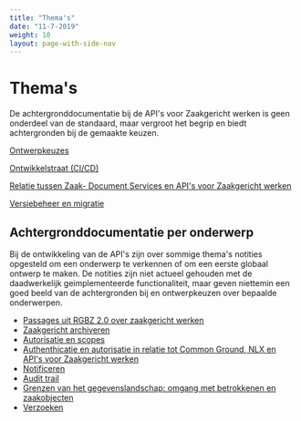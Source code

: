 ```yaml
---
title: "Thema's"
date: "11-7-2019"
weight: 10
layout: page-with-side-nav
---
```


# Thema's

De achtergronddocumentatie bij de API's voor Zaakgericht werken is geen onderdeel van de standaard,
maar vergroot het begrip en biedt achtergronden bij de gemaakte keuzen.

[Ontwerpkeuzes](../themas/achtergronddocumentatie/ontwerpkeuzes)

[Ontwikkelstraat (CI/CD)](../themas/achtergronddocumentatie/ontwikkelstraat)

[Relatie tussen Zaak- Document Services en API's voor Zaakgericht werken](../themas/achtergronddocumentatie/zds-en-zgw-apis)

[Versiebeheer en migratie](../themas/achtergronddocumentatie/versies-en-migraties)

## Achtergronddocumentatie per onderwerp

Bij de ontwikkeling van de API's zijn over sommige thema's notities opgesteld om een onderwerp te
verkennen of om een eerste globaal ontwerp te maken. De notities zijn niet actueel gehouden met de
daadwerkelijk geimplementeerde functionaliteit, maar geven niettemin een goed beeld van de
achtergronden bij en ontwerpkeuzen over bepaalde onderwerpen.

- [Passages uit RGBZ 2.0 over zaakgericht werken](../themas/achtergronddocumentatie/beschrijving-zaakgericht-werken)
- [Zaakgericht archiveren](../themas/achtergronddocumentatie/archiveren)
- [Autorisatie en scopes](../themas/achtergronddocumentatie/autorisatie-scopes)
- [Authenthicatie en autorisatie in relatie tot Common Ground, NLX en API's voor Zaakgericht werken](../themas/achtergronddocumentatie/authenticatie-autorisatie)
- [Notificeren](../themas/achtergronddocumentatie/notificaties)
- [Audit trail](../themas/achtergronddocumentatie/audit-trail)
- [Grenzen van het gegevenslandschap: omgang met betrokkenen en zaakobjecten](../themas/achtergronddocumentatie/zgw-api-landschap-grenzen)
- [Verzoeken](../themas/achtergronddocumentatie/verzoeken)
